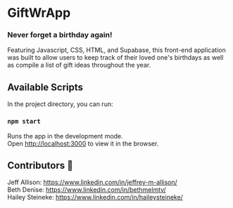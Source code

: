 # GiftWrApp 

### Never forget a birthday again! 
Featuring Javascript, CSS, HTML, and Supabase, this front-end application was built to allow users to keep track of their loved one's birthdays as well as compile a list of gift ideas throughout the year. 

## Available Scripts

In the project directory, you can run:

### `npm start`

Runs the app in the development mode.\
Open [http://localhost:3000](http://localhost:3000) to view it in the browser.

## Contributors 👥

Jeff Allison: https://www.linkedin.com/in/jeffrey-m-allison/ \
Beth Denise: https://www.linkedin.com/in/bethmelmtv/ \
Hailey Steineke: https://www.linkedin.com/in/haileysteineke/ 
